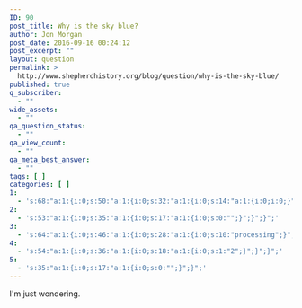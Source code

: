 ```yaml
---
ID: 90
post_title: Why is the sky blue?
author: Jon Morgan
post_date: 2016-09-16 00:24:12
post_excerpt: ""
layout: question
permalink: >
  http://www.shepherdhistory.org/blog/question/why-is-the-sky-blue/
published: true
q_subscriber:
  - ""
wide_assets:
  - ""
qa_question_status:
  - ""
qa_view_count:
  - ""
qa_meta_best_answer:
  - ""
tags: [ ]
categories: [ ]
1:
  - 's:68:"a:1:{i:0;s:50:"a:1:{i:0;s:32:"a:1:{i:0;s:14:"a:1:{i:0;i:0;}";}";}";}";'
2:
  - 's:53:"a:1:{i:0;s:35:"a:1:{i:0;s:17:"a:1:{i:0;s:0:"";}";}";}";'
3:
  - 's:64:"a:1:{i:0;s:46:"a:1:{i:0;s:28:"a:1:{i:0;s:10:"processing";}";}";}";'
4:
  - 's:54:"a:1:{i:0;s:36:"a:1:{i:0;s:18:"a:1:{i:0;s:1:"2";}";}";}";'
5:
  - 's:35:"a:1:{i:0;s:17:"a:1:{i:0;s:0:"";}";}";'
---
```

I'm just wondering.